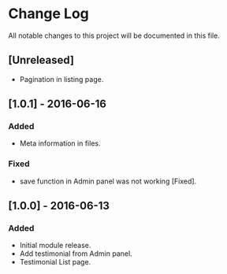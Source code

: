 # Change Log
All notable changes to this project will be documented in this file.  

## [Unreleased]  
- Pagination in listing page.

## [1.0.1] - 2016-06-16
### Added  
- Meta information in files.  
### Fixed
- save function in Admin panel was not working [Fixed].

## [1.0.0] - 2016-06-13
### Added
- Initial module release.
- Add testimonial from Admin panel.
- Testimonial List page.
